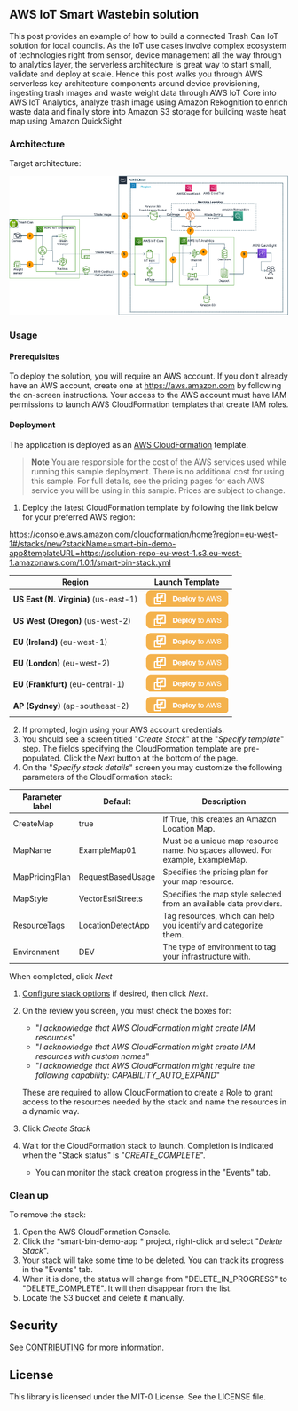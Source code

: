 ## AWS IoT Smart Wastebin solution

This post provides an example of how to build a connected Trash Can IoT solution for local councils.
As the IoT use cases involve complex ecosystem of technologies right from sensor, device management
all the way through to analytics layer, the serverless architecture is great way to start small, validate and
deploy at scale.
Hence this post walks you through AWS serverless key architecture components around device
provisioning, ingesting trash images and waste weight data through AWS IoT Core into AWS IoT
Analytics, analyze trash image using Amazon Rekognition to enrich waste data and finally store into
Amazon S3 storage for building waste heat map using Amazon QuickSight

### Architecture

Target architecture:

<p align="center">
  <img src="docs/smart-wastebin-iot-architecture.png" alt="AWS Architecture Diagram" />
</p>


### Usage

#### Prerequisites

To deploy the solution, you will require an AWS account. If you don’t already have an AWS account,
create one at <https://aws.amazon.com> by following the on-screen instructions.
Your access to the AWS account must have IAM permissions to launch AWS CloudFormation templates that create IAM roles.

#### Deployment

The application is deployed as an [AWS CloudFormation](https://aws.amazon.com/cloudformation) template.

> **Note**
You are responsible for the cost of the AWS services used while running this sample deployment. There is no additional
cost for using this sample. For full details, see the pricing pages for each AWS service you will be using in this sample. Prices are subject to change.

1. Deploy the latest CloudFormation template by following the link below for your preferred AWS region:

https://console.aws.amazon.com/cloudformation/home?region=eu-west-1#/stacks/new?stackName=smart-bin-demo-app&templateURL=https://solution-repo-eu-west-1.s3.eu-west-1.amazonaws.com/1.0.1/smart-bin-stack.yml

|Region|Launch Template|
|------|---------------|
|**US East (N. Virginia)** (us-east-1) | [![Launch CloudFormation Stack](docs/deploy-to-aws.png)]()|
|**US West (Oregon)** (us-west-2) | [![Launch CloudFormation Stack](docs/deploy-to-aws.png)]()|
|**EU (Ireland)** (eu-west-1) | [![Launch CloudFormation Stack](docs/deploy-to-aws.png)](https://console.aws.amazon.com/cloudformation/home?region=eu-west-1#/stacks/new?stackName=smart-bin-demo-app&templateURL=https://solution-repo-eu-west-1.s3.eu-west-1.amazonaws.com/1.0.1/smart-bin-stack.yml)|
|**EU (London)** (eu-west-2) | [![Launch CloudFormation Stack](docs/deploy-to-aws.png)]()|
|**EU (Frankfurt)** (eu-central-1) | [![Launch CloudFormation Stack](docs/deploy-to-aws.png)]()|
|**AP (Sydney)** (ap-southeast-2) | [![Launch CloudFormation Stack](docs/deploy-to-aws.png)]()|

2. If prompted, login using your AWS account credentials.
1. You should see a screen titled "*Create Stack*" at the "*Specify template*" step. The fields specifying the CloudFormation
   template are pre-populated. Click the *Next* button at the bottom of the page.
1. On the "*Specify stack details*" screen you may customize the following parameters of the CloudFormation stack:

|Parameter label|Default|Description|
|---------------|-------|-----------|
|CreateMap|true|If True, this creates an Amazon Location Map.|
|MapName|ExampleMap01|Must be a unique map resource name. No spaces allowed. For example, ExampleMap.|
|MapPricingPlan|RequestBasedUsage|Specifies the pricing plan for your map resource.|
|MapStyle|VectorEsriStreets|Specifies the map style selected from an available data providers.|
|ResourceTags|LocationDetectApp|Tag resources, which can help you identify and categorize them.|
|Environment|DEV|The type of environment to tag your infrastructure with.|

When completed, click *Next*
1. [Configure stack options](https://docs.aws.amazon.com/AWSCloudFormation/latest/UserGuide/cfn-console-add-tags.html) if desired, then click *Next*.
1. On the review you screen, you must check the boxes for:
    * "*I acknowledge that AWS CloudFormation might create IAM resources*"
    * "*I acknowledge that AWS CloudFormation might create IAM resources with custom names*"
    * "*I acknowledge that AWS CloudFormation might require the following capability: CAPABILITY_AUTO_EXPAND*"

   These are required to allow CloudFormation to create a Role to grant access to the resources needed by the stack and name the resources in a dynamic way.
1. Click *Create Stack*
1. Wait for the CloudFormation stack to launch. Completion is indicated when the "Stack status" is "*CREATE_COMPLETE*".
    * You can monitor the stack creation progress in the "Events" tab.

### Clean up

To remove the stack:

1. Open the AWS CloudFormation Console.
1. Click the *smart-bin-demo-app * project, right-click and select "*Delete Stack*".
1. Your stack will take some time to be deleted. You can track its progress in the "Events" tab.
1. When it is done, the status will change from "DELETE_IN_PROGRESS" to "DELETE_COMPLETE". It will then disappear from the list.
1. Locate the S3 bucket and delete it manually.



## Security

See [CONTRIBUTING](CONTRIBUTING.md#security-issue-notifications) for more information.

## License

This library is licensed under the MIT-0 License. See the LICENSE file.

